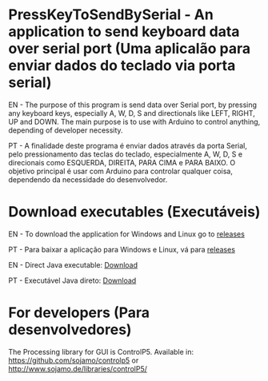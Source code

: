 # PressKeyToSendBySerial - An application to send keyboard data over serial port (Uma aplicalão para enviar dados do teclado via porta serial)

EN - The purpose of this program is send data over Serial port, by pressing any keyboard keys, especially A, W, D, S and directionals like LEFT, RIGHT, UP and DOWN. The main purpose is to use with Arduino to control anything, depending of developer necessity.

PT - A finalidade deste programa é enviar dados através da porta Serial, pelo pressionamento das teclas do teclado, especialmente A, W, D, S e direcionais como ESQUERDA, DIREITA, PARA CIMA e PARA BAIXO. O objetivo principal é usar com Arduino para controlar qualquer coisa, dependendo da necessidade do desenvolvedor.

# Download executables (Executáveis)
EN - To download the application for Windows and Linux go to [releases](https://github.com/sostenesg7/PressKeyToSendBySerial/tree/master/releases)

PT - Para baixar a aplicação para Windows e Linux, vá para [releases](https://github.com/sostenesg7/PressKeyToSendBySerial/tree/master/releases)

EN - Direct Java executable: [Download](https://github.com/sostenesg7/PressKeyToSendBySerial/blob/master/releases/PressKeyboardToSendBySerial%5BPREFERENCIAL%5D.jar)

PT - Executável Java direto: [Download](https://github.com/sostenesg7/PressKeyToSendBySerial/blob/master/releases/PressKeyboardToSendBySerial%5BPREFERENCIAL%5D.jar)


# For developers (Para desenvolvedores)
The Processing library for GUI is ControlP5.
Available in:
https://github.com/sojamo/controlp5 
or 
http://www.sojamo.de/libraries/controlP5/
